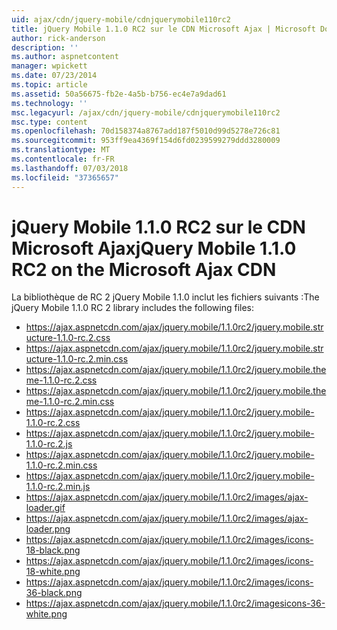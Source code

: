 ```yaml
---
uid: ajax/cdn/jquery-mobile/cdnjquerymobile110rc2
title: jQuery Mobile 1.1.0 RC2 sur le CDN Microsoft Ajax | Microsoft Docs
author: rick-anderson
description: ''
ms.author: aspnetcontent
manager: wpickett
ms.date: 07/23/2014
ms.topic: article
ms.assetid: 50a56675-fb2e-4a5b-b756-ec4e7a9dad61
ms.technology: ''
msc.legacyurl: /ajax/cdn/jquery-mobile/cdnjquerymobile110rc2
msc.type: content
ms.openlocfilehash: 70d158374a8767add187f5010d99d5278e726c81
ms.sourcegitcommit: 953ff9ea4369f154d6fd0239599279ddd3280009
ms.translationtype: MT
ms.contentlocale: fr-FR
ms.lasthandoff: 07/03/2018
ms.locfileid: "37365657"
---
```

<a name="jquery-mobile-110-rc2-on-the-microsoft-ajax-cdn"></a><span data-ttu-id="5faa6-102">jQuery Mobile 1.1.0 RC2 sur le CDN Microsoft Ajax</span><span class="sxs-lookup"><span data-stu-id="5faa6-102">jQuery Mobile 1.1.0 RC2 on the Microsoft Ajax CDN</span></span>
====================
<span data-ttu-id="5faa6-103">La bibliothèque de RC 2 jQuery Mobile 1.1.0 inclut les fichiers suivants :</span><span class="sxs-lookup"><span data-stu-id="5faa6-103">The jQuery Mobile 1.1.0 RC 2 library includes the following files:</span></span>

- https://ajax.aspnetcdn.com/ajax/jquery.mobile/1.1.0rc2/jquery.mobile.structure-1.1.0-rc.2.css
- https://ajax.aspnetcdn.com/ajax/jquery.mobile/1.1.0rc2/jquery.mobile.structure-1.1.0-rc.2.min.css
- https://ajax.aspnetcdn.com/ajax/jquery.mobile/1.1.0rc2/jquery.mobile.theme-1.1.0-rc.2.css
- https://ajax.aspnetcdn.com/ajax/jquery.mobile/1.1.0rc2/jquery.mobile.theme-1.1.0-rc.2.min.css
- https://ajax.aspnetcdn.com/ajax/jquery.mobile/1.1.0rc2/jquery.mobile-1.1.0-rc.2.css
- https://ajax.aspnetcdn.com/ajax/jquery.mobile/1.1.0rc2/jquery.mobile-1.1.0-rc.2.js
- https://ajax.aspnetcdn.com/ajax/jquery.mobile/1.1.0rc2/jquery.mobile-1.1.0-rc.2.min.css
- https://ajax.aspnetcdn.com/ajax/jquery.mobile/1.1.0rc2/jquery.mobile-1.1.0-rc.2.min.js
- https://ajax.aspnetcdn.com/ajax/jquery.mobile/1.1.0rc2/images/ajax-loader.gif
- https://ajax.aspnetcdn.com/ajax/jquery.mobile/1.1.0rc2/images/ajax-loader.png
- https://ajax.aspnetcdn.com/ajax/jquery.mobile/1.1.0rc2/images/icons-18-black.png
- https://ajax.aspnetcdn.com/ajax/jquery.mobile/1.1.0rc2/images/icons-18-white.png
- https://ajax.aspnetcdn.com/ajax/jquery.mobile/1.1.0rc2/images/icons-36-black.png
- https://ajax.aspnetcdn.com/ajax/jquery.mobile/1.1.0rc2/imagesicons-36-white.png
